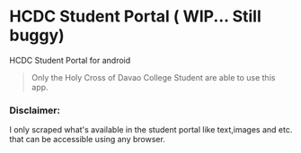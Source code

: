 # HCDC Student Portal ( WIP... Still buggy)
HCDC Student Portal for android  
> Only the Holy Cross of Davao College Student are able to use this app.



<!-- 
### 
> DISPLAY
> * Dashboard
> * Grade
> * Enrollment History
> * Accountabilities


### Library Use
> * JSOUP
> * Okhttp
> * Room 
> * RxJava
> * Navigation
> * Scalable Unit ( dp and sp ) -->

### Disclaimer:
I only scraped what's available in the student portal like text,images and etc. that can be accessible using any browser.
 
